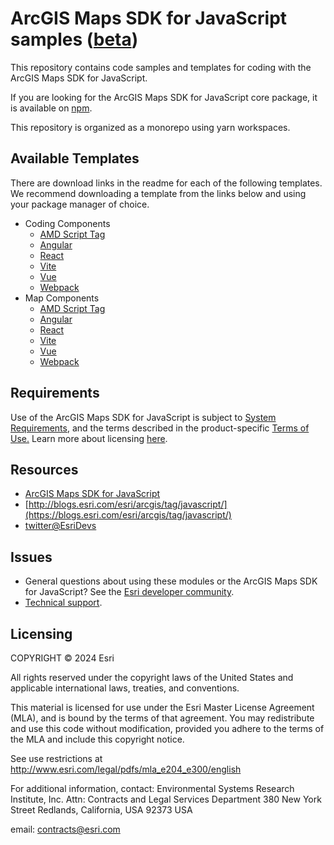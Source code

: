 # ArcGIS Maps SDK for JavaScript samples ([beta](https://developers.arcgis.com/javascript/latest/faq/#what-does-the-beta-tag-mean))

This repository contains code samples and templates for coding with the ArcGIS Maps SDK for JavaScript.

If you are looking for the ArcGIS Maps SDK for JavaScript core package, it is available on [npm](https://www.npmjs.com/package/@arcgis/core).

This repository is organized as a monorepo using yarn workspaces.

## Available Templates
There are download links in the readme for each of the following templates. We recommend downloading a template from the links below and using your package manager of choice.  

- Coding Components
    - [AMD Script Tag](./packages/coding-components/templates/amd-script-tag)
    - [Angular](./packages/coding-components/templates/angular)
    - [React](./packages/coding-components/templates/react)
    - [Vite](./packages/coding-components/templates/vite)
    - [Vue](./packages/coding-components/templates/vue)
    - [Webpack](./packages/coding-components/templates/webpack)
- Map Components
    - [AMD Script Tag](./packages/map-components/templates/amd-script-tag)
    - [Angular](./packages/map-components/templates/Angular)
    - [React](./packages/map-components/templates/react)
    - [Vite](./packages/map-components/templates/vite)
    - [Vue](./packages/map-components/templates/vue)
    - [Webpack](./packages/map-components/templates/webpack)


## Requirements

Use of the ArcGIS Maps SDK for JavaScript is subject to [System Requirements](https://developers.arcgis.com/javascript/latest/system-requirements/), and the terms described in the product-specific [Terms of Use.](https://www.esri.com/en-us/legal/terms/product-specific-scope-of-use) Learn more about licensing [here](https://developers.arcgis.com/javascript/latest/licensing/).

## Resources

- [ArcGIS Maps SDK for JavaScript](https://developers.arcgis.com/javascript/)
- [http://blogs.esri.com/esri/arcgis/tag/javascript/](https://blogs.esri.com/esri/arcgis/tag/javascript/)
- [twitter@EsriDevs](https://twitter.com/EsriDevs)

## Issues

- General questions about using these modules or the ArcGIS Maps SDK for JavaScript? See the [Esri developer community](https://community.esri.com/t5/arcgis-api-for-javascript/ct-p/arcgis-api-for-javascript).
- [Technical support](https://support.esri.com/).

## Licensing

COPYRIGHT © 2024 Esri

All rights reserved under the copyright laws of the United States and applicable international laws, treaties, and conventions.

This material is licensed for use under the Esri Master License Agreement (MLA), and is bound by the terms of that agreement. You may redistribute and use this code without modification, provided you adhere to the terms of the MLA and include this copyright notice.

See use restrictions at http://www.esri.com/legal/pdfs/mla_e204_e300/english

For additional information, contact: Environmental Systems Research Institute, Inc. Attn: Contracts and Legal Services Department 380 New York Street Redlands, California, USA 92373 USA

email: contracts@esri.com